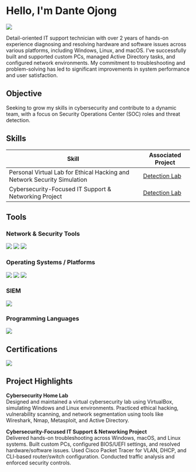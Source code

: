 # Hello, I'm Dante Ojong
<a href="https://www.linkedin.com/in/danteojong/"><img src="https://img.shields.io/badge/-LinkedIn-0072b1?&style=for-the-badge&logo=linkedin&logoColor=white" /></a>

Detail-oriented IT support technician with over 2 years of hands-on experience diagnosing and resolving hardware and software issues across
various platforms, including Windows, Linux, and macOS. I’ve successfully built and supported custom PCs, managed Active Directory tasks,
and configured network environments. My commitment to troubleshooting and problem-solving has led to significant improvements in system performance 
and user satisfaction.

## Objective

Seeking to grow my skills in cybersecurity and contribute to a dynamic team, with a focus on Security Operations Center (SOC) roles and threat detection.


## Skills

| Skill                                         | Associated Project         |
|-----------------------------------------------|----------------------------|
| Personal Virtual Lab for Ethical Hacking and Network Security Simulation  | <a href="https://google.com">Detection Lab</a>|
| Cybersecurity-Focused IT Support & Networking Project                     | <a href="https://google.com">Detection Lab</a>|

<!--
| SIEM Implementation and Log Analysis          | <a href="https://google.com">Detection Lab</a>|
| Network Traffic Monitoring and Attack Detection | <a href="https://google.com">Detection Lab</a>|
| Security Automation with Shuffle SOAR         | SOC Automation Lab|
| Incident Response Planning and Execution      | SOC Automation Lab|
| Case Management with TheHive                  | SOC Automation Lab|
| Scripting and Automation for Threat Mitigation | SOC Automation Lab|
-->

## Tools

### Network & Security Tools
<div>
  <img src="https://img.shields.io/badge/-Wireshark-1679A7?&style=for-the-badge&logo=Wireshark&logoColor=white" />
  <img src="https://img.shields.io/badge/-Nmap_(Zenmap)-7AB800?&style=for-the-badge&logo=Nmap&logoColor=white" />
  <img src="https://img.shields.io/badge/-Metasploit-5C2D91?&style=for-the-badge&logo=metasploit&logoColor=white" />
</div>

### Operating Systems / Platforms
<div>
  <img src="https://img.shields.io/badge/-Kali_Linux-557C94?&style=for-the-badge&logo=Kali-Linux&logoColor=white" />
  <img src="https://img.shields.io/badge/-Windows-0078D6?&style=for-the-badge&logo=windows&logoColor=white" />
  <img src="https://img.shields.io/badge/-VirtualBox-183A61?&style=for-the-badge&logo=virtualbox&logoColor=white" />
</div>

### SIEM
<div>
  <img src="https://img.shields.io/badge/-Splunk-000000?&style=for-the-badge&logo=Splunk&logoColor=white" />
</div>

### Programming Languages
<div>
  <img src="https://img.shields.io/badge/-Python-3776AB?&style=for-the-badge&logo=python&logoColor=white" />
</div>

## Certifications
<div>
<img src="https://img.shields.io/badge/-Security%2B-FF0000?&style=for-the-badge&logo=CompTIA&logoColor=white" />
</div>

## Project Highlights

**Cybersecurity Home Lab**   
Designed and maintained a virtual cybersecurity lab using VirtualBox, simulating Windows and Linux environments. Practiced ethical hacking, vulnerability scanning, and network segmentation using tools like Wireshark, Nmap, Metasploit, and Active Directory.

**Cybersecurity-Focused IT Support & Networking Project**   
Delivered hands-on troubleshooting across Windows, macOS, and Linux systems. Built custom PCs, configured BIOS/UEFI settings, and resolved hardware/software issues. Used Cisco Packet Tracer for VLAN, DHCP, and CLI-based router/switch configuration. Conducted traffic analysis and enforced security controls.



